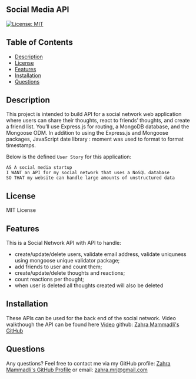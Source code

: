 ## Social Media API

[![License: MIT](https://img.shields.io/badge/License-MIT-yellow.svg)](https://choosealicense.com/licenses/mit/)

## Table of Contents

- [Description](#Description)
- [License](#License)
- [Features](#Features)
- [Installation](#Installation)
- [Questions](#Questions)

## Description

This project is intended to build API for a social network web application where users can share their thoughts, react to friends’ thoughts, and create a friend list. You’ll use Express.js for routing, a MongoDB database, and the Mongoose ODM. In addition to using the Express.js and Mongoose packages, JavaScript date library : moment was used to format to format timestamps.

Below is the defined `User Story` for this application:

```
AS A social media startup
I WANT an API for my social network that uses a NoSQL database
SO THAT my website can handle large amounts of unstructured data

```

## License

MIT License

## Features

This is a Social Network API with API to handle:

- create/update/delete users, validate email address, validate uniquness using mongoose unique validator package;
- add friends to user and count them;
- create/update/delete thoughts and reactions;
- count reactions per thought;
- when user is deleted all thoughts created will also be deleted

## Installation

These APIs can be used for the back end of the social network.
Video walkthough the API can be found here [Video](https://drive.google.com/file/d/1C4BEvQANmq8QxNM4r81n8i3wb9cZNww_/view?usp=sharing)
github: [Zahra Mammadli's GitHub](https://github.com/ZahraMammadli/social-netrowk-api/tree/dev)

## Questions

Any questions? Feel free to contact me via my GitHub profile: [Zahra Mammadli's GitHub Profile](https://github.com/ZahraMammadli)
or email: zahra.mrj@gmail.com
